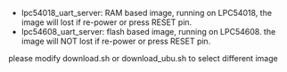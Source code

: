 * lpc54018_uart_server: RAM based image,  running on LPC54018, the image will lost if re-power or press RESET pin.
* lpc54608_uart_server: flash based image, running on LPC54608. the image will NOT lost if re-power or press RESET pin.

please modify download.sh or download_ubu.sh to select different image